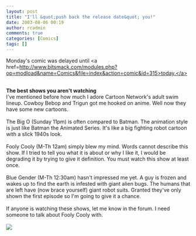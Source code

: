 ```yaml
---
layout: post
title: "I'll &quot;push back the release date&quot; you!"
date: 2003-08-06 00:19
author: rcadmin
comments: true
categories: [Comics]
tags: []
---
```

Monday's comic was delayed until <a href=http://www.bitsmack.com/modules.php?op=modload&name=Comics&file=index&action=comic&id=315>today.</a>
<br />

<br />
<b>The best shows you aren't watching</b>
<br />
I've mentioned before how much I adore Cartoon Network's adult swim lineup. Cowboy Bebop and Trigun got me hooked on anime. Well now they have some new cartoons. 
<br />

<br />
The Big O (Sunday 11pm) is often compared to Batman. The animation style is just like Batman the Animated Series. It's like a big fighting robot cartoon with a slick 1940s look. 
<br />

<br />
Fooly Cooly (M-Th 12am) simply blew my mind. Words cannot describe this show. If I tried to tell you what it is about or why I like it, I would be degrading it by trying to give it definition. You must watch this show at least once.
<br />

<br />
Blue Gender (M-Th 12:30am) hasn't impressed me yet. A guy is frozen and wakes up to find the earth is infested with giant alien bugs. The humans that are left have (now brace yourself) giant robot suits. Granted they've only shown the first episode so I'm going to give it a chance.
<br />

<br />
If anyone is watching these shows, let me know in the forum. I need someone to talk about Fooly Cooly with.<Br><br><!--more--><img src='http://dl.bitsmack.com/comics/20030806.gif' alt'' />
